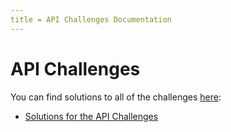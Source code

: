 ```yaml
---
title = API Challenges Documentation
---
```


# API Challenges

You can find solutions to all of the challenges [here](apichallenges/howto):

- [Solutions for the API Challenges](apichallenges/howto)

